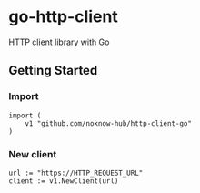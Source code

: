 # go-http-client
HTTP client library with Go




## Getting Started

### Import

```
import (
    v1 "github.com/noknow-hub/http-client-go"
)
```




### New client

```
url := "https://HTTP_REQUEST_URL"
client := v1.NewClient(url)
```


